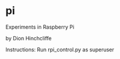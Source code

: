 pi
==
Experiments in Raspberry Pi

by Dion Hinchcliffe

Instructions: Run rpi_control.py as superuser

